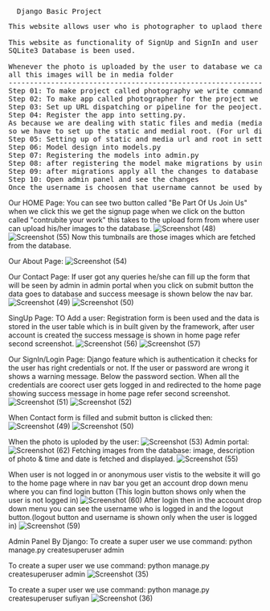 <pre>
  Django Basic Project
</pre>
<pre>
This website allows user who is photographer to uplaod there photos by filling up a form which is displayed on the home page of the website.

This website as functionality of SignUp and SignIn and user can contact us by filling up a form which response is been stored into the database.
SQLite3 Database is been used.

Whenever the photo is uploaded by the user to database we call it as media.
all this images will be in media folder
---------------------------------------------------------------------------------------------------------------------------------------------------
Step 01: To make project called photography we write command into terminal as: django-admin startproject photography
Step 02: To make app called photographer for the project we use command:       python manage.py startapp photographer
Step 03: Set up URL dispatching or pipeline for the peoject.
Step 04: Register the app into setting.py.
As because we are dealing with static files and media (media: the data which is been uplaoded to the database by the user is called media)
so we have to set up the static and medial root. (For url dispatching)
Step 05: Setting up of static and media url and root in setting.py
Step 06: Model design into models.py
Step 07: Registering the models into admin.py
Step 08: after registering the model make migrations by using python manage.py makemigrations command (this command save all the change made to model)
Step 09: after migrations apply all the changes to database tables. By follwing command:- python manage.py migrate
Step 10: Open admin panel and see the changes
Once the username is choosen that username cannot be used by other user/guest.
</pre>


Our HOME Page:
You can see two button called "Be Part Of Us Join Us" when we click this we get the signup page
when we click on the button called "contrubite your work" this takes to the upload form from where user can upload his/her images to the database.
![Screenshot (48)](https://user-images.githubusercontent.com/86867746/188710316-6a650c73-47bf-4870-aa69-ea6ca1b7da9d.png)
![Screenshot (55)](https://user-images.githubusercontent.com/86867746/188711347-bcfc932c-7b60-471c-98c8-b926ab583d09.png)
Now this tumbnails are those images which are fetched from the database.


Our About Page:
![Screenshot (54)](https://user-images.githubusercontent.com/86867746/188711618-ca9ee206-28ba-4cf3-b6db-4d65a9772922.png)



Our Contact Page:
If user got any queries he/she can fill up the form that will be seen by admin in admin portal when you click on submit button the data goes to database and success meesage is shown below the nav bar.
![Screenshot (49)](https://user-images.githubusercontent.com/86867746/188711987-034f053d-c450-4cd9-8b54-fcd4eeb996c3.png)
![Screenshot (50)](https://user-images.githubusercontent.com/86867746/188869438-2aeccef2-6167-4144-92b3-391e55720e46.png)


SingUp Page:
TO Add a user: Registration form is been used and the data is stored in the user table which is in built given by the framework, after user account is created the success message is shown in home page refer second screenshot.
![Screenshot (56)](https://user-images.githubusercontent.com/86867746/188712636-effa3ac7-330c-4461-bb60-ebab82afaf0b.png)
![Screenshot (57)](https://user-images.githubusercontent.com/86867746/188712647-9eeac663-17c0-4ee0-945a-5424fbb75fd9.png)



Our SignIn/Login Page:
Django feature which is authentication it checks for the user has right credentials or not.
If the user or password are wrong it shows a warning message. Below the password section.
When all the credentials are coorect user gets logged in and redirected to the home page showing success message in home page refer second screenshot.
![Screenshot (51)](https://user-images.githubusercontent.com/86867746/188712176-fd6d241f-6338-44e6-baef-544a5cb0cf9f.png)
![Screenshot (52)](https://user-images.githubusercontent.com/86867746/188712914-a46c292f-5ff2-450d-83a8-ba38ce6a4441.png)


When Contact form is filled and submit button is clicked then:
![Screenshot (49)](https://user-images.githubusercontent.com/86867746/188713235-f3897e2e-590b-4415-a98f-6d467b234aed.png)
![Screenshot (50)](https://user-images.githubusercontent.com/86867746/188713257-f7fe15fc-5cd8-4eb0-9de3-8c0490c7a6b1.png)


When the photo is uploded by the user:
![Screenshot (53)](https://user-images.githubusercontent.com/86867746/188714127-742b84ee-2290-486f-9995-561acc558d6c.png)
Admin portal:
![Screenshot (62)](https://user-images.githubusercontent.com/86867746/188872321-71fbde5a-a9ce-4abf-9ca2-b5d3ddab988c.png)
Fetching images from the database: image, description of photo & time and date is fetched and displayed.
![Screenshot (55)](https://user-images.githubusercontent.com/86867746/188872588-16336678-c6d0-4b89-8552-5302a33a7d6e.png)


When user is not logged in or anonymous user vistis to the website it will go to the home page where in nav bar you get an account drop down menu where you can find login button (This login button shows only when the user is not logged in)
![Screenshot (60)](https://user-images.githubusercontent.com/86867746/188871275-7b74ceb6-be7c-43a8-93d4-57786e28b4c0.png)
After login then in the account drop down menu you can see the username who is logged in and the logout button.(logout button and username is shown only when the user is logged in)
![Screenshot (59)](https://user-images.githubusercontent.com/86867746/188871658-e7d3f335-d69f-4bd4-a041-6e885bbcb692.png)


Admin Panel By Django:
To create a super user we use command: python manage.py createsuperuser admin

To create a super user we use command: python manage.py createsuperuser admin
![Screenshot (35)](https://user-images.githubusercontent.com/86867746/188714538-55406e91-1621-4014-9ab7-e49e9119f21b.png)

To create a super user we use command: python manage.py createsuperuser sufiyan
![Screenshot (36)](https://user-images.githubusercontent.com/86867746/188714523-ff4a4c2e-3d3b-4508-94b4-61804b46233c.png)

